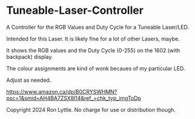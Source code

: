 # Tuneable-Laser-Controller
A Controller for the RGB Values and Duty Cycle for a Tuneable Laser/LED.

Intended for this Laser. It is likely fine for a lot of other Lasers, maybe.

It shows the RGB values and the Duty Cycle (0-255) on the 1602 (with backpack) display.

The colour assignments are kind of wonk becaues of my particular LED.

Adjust as needed.

https://www.amazon.ca/dp/B0CRYSWHMN?psc=1&smid=AH4BA7ZSX8I14&ref_=chk_typ_imgToDp

Copyright 2024 Ron Lyttle.
No charge for use or distribution though.
